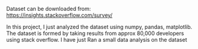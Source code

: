 Dataset can be downloaded from: https://insights.stackoverflow.com/survey/

In this project, I just analyzed the dataset using numpy, pandas, matplotlib. The dataset is formed by taking results from approx 80,000 developers using stack overflow. I have just Ran a small data analysis on the dataset
